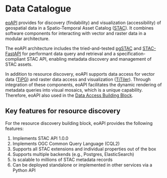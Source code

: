 # Data Catalogue

[eoAPI](https://eoapi.dev) provides for discovery (findability) and visualization (accessibility) of geospatial data in a Spatio-Temporal Asset Catalog ([STAC](https://stacspec.org)). It combines software components for interacting with vector and raster data in a modular architecture.

The eoAPI architecture includes the tried-and-tested [pgSTAC](https://github.com/stac-utils/pgstac) and [STAC-FastAPI](https://github.com/stac-utils/stac-fastapi) for performant data query and retrieval and a specification-compliant STAC API, enabling metadata discovery and management of STAC assets. 

In addition to resource discovery, eoAPI supports data access for vector data ([TiPG](https://github.com/developmentseed/tipg)) and raster data access and visualization ([TiTiler](https://github.com/developmentseed/titiler)). Through integration of these components, eoAPI facilitates the dynamic rendering of metadata queries into visual mosaics, which is a unique capability. Therefore, eoAPI also used in the [Data Access Building Block](https://eoepca.readthedocs.io/projects/data-access).

## Key features for resource discovery

For the resource discovery building block, eoAPI provides the following features:

1. Implements STAC API 1.0.0
2. Implements OGC Common Query Language (CQL2)
3. Supports all STAC extensions and individual properties out of the box
4. Supports multiple backends (e.g., Postgres, ElasticSearch)
5. Is scalable to millions of STAC metadata records
6. Can be deployed standalone or implemented in other services via a Python API